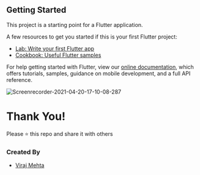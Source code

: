 ## Getting Started

This project is a starting point for a Flutter application.

A few resources to get you started if this is your first Flutter project:

- [Lab: Write your first Flutter app](https://flutter.dev/docs/get-started/codelab)
- [Cookbook: Useful Flutter samples](https://flutter.dev/docs/cookbook)

For help getting started with Flutter, view our
[online documentation](https://flutter.dev/docs), which offers tutorials,
samples, guidance on mobile development, and a full API reference.

![Screenrecorder-2021-04-20-17-10-08-287](https://user-images.githubusercontent.com/76491642/115390491-ea052100-a1fb-11eb-8079-849fd8255b1e.gif)


# Thank You!
Please :star: this repo and share it with others

### Created By
* [Viraj Mehta](https://github.com/virajmehta7)
